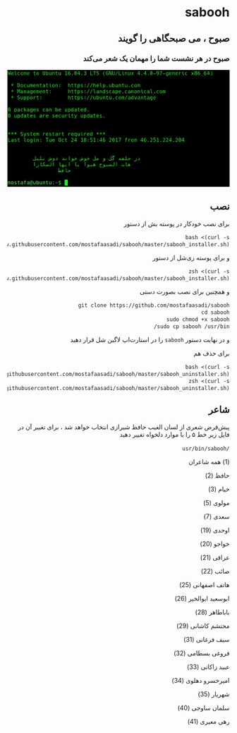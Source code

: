 <div dir="rtl">

# sabooh
## صبوح ، می صبحگاهی را گویند
### صبوح در هر نشست شما را مهمان یک شعر می‌کند
![screenshot](screenshot.png)

## نصب
برای نصب خودکار در پوسته بش از دستور 
```
bash <(curl -s https://raw.githubusercontent.com/mostafaasadi/sabooh/master/sabooh_installer.sh)
```
و برای پوسته زی‌شل از دستور 
```
zsh <(curl -s https://raw.githubusercontent.com/mostafaasadi/sabooh/master/sabooh_installer.sh)
```
و همچنین برای نصب بصورت دستی
```
git clone https://github.com/mostafaasadi/sabooh
cd sabooh 
sudo chmod +x sabooh
sudo cp sabooh /usr/bin/
```
و در نهایت دستور `sabooh` را در استارت‌اپ لاگین شل قرار دهید
 
 برای حذف هم
```
bash <(curl -s https://raw.githubusercontent.com/mostafaasadi/sabooh/master/sabooh_uninstaller.sh)
zsh <(curl -s https://raw.githubusercontent.com/mostafaasadi/sabooh/master/sabooh_uninstaller.sh)
```

## شاعر
پیش‌فرض شعری از لسان الغیب حافظ شیرازی انتخاب خواهد شد ، برای تغییر آن در فایل زیر خط ۵ را با موارد دلخواه تغییر دهید

`/usr/bin/sabooh`

(1) همه شاعران

حافظ (2)

خیام (3)

مولوی (5)

سعدی (7)

اوحدی (19)

خواجو (20)

عراقی (21)

صائب (22)

هاتف اصفهانی (25)

ابوسعید ابوالخیر (26)

باباطاهر (28)

محتشم کاشانی (29)

سیف فرغانی (31)

فروغی بسطامی (32)

عبید زاکانی (33)

امیرخسرو دهلوی (34)

شهریار (35)

سلمان ساوجی (40)

رهی معیری (41)
 </div>
